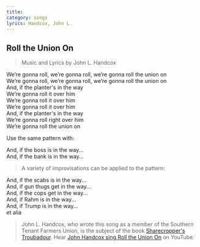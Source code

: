 ```yaml
---
title: 
category: songs
lyrics: Handcox, John L.
---
```


## Roll the Union On

> Music and Lyrics by John L. Handcox

We’re gonna roll, we’re gonna roll, we’re gonna roll the union on  
We’re gonna roll, we’re gonna roll, we’re gonna roll the union on  
And, if the planter's in the way  
We’re gonna roll it over him  
We’re gonna roll it over him  
We’re gonna roll it over him  
And, if the planter's in the way  
We’re gonna roll right over him  
We’re gonna roll the union on

Use the same pattern with:

And, if the boss is in the way...  
And, if the bank is in the way...

> A variety of improvisations can be applied to the pattern: 

And, if the scabs is in the way...  
And, if gun thugs get in the way...  
And, if the cops get in the way...  
And, if Rahm is in the way...  
And, if Trump is in the way...  
et alia

> John L. Handcox, who wrote this song as a member of the Southern Tenant Farmers Union, is the subject of the book [Sharecropper's Troubadour](https://www.goodreads.com/book/show/13721923-sharecropper-s-troubadour).
Hear [John Handcox sing Roll the Union On](https://duckduckgo.com/?q=handcox+roll+the+union+on&t=peppermint&iax=videos&ia=videos&iai=1v_S_zsUSU4) on YouTube.
